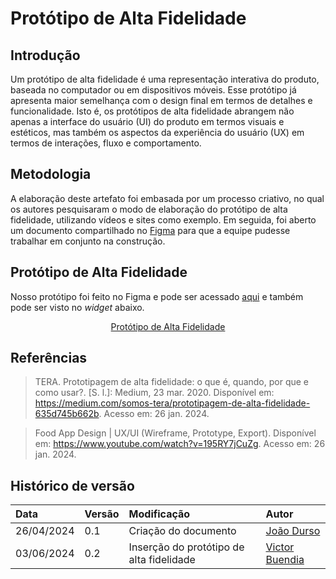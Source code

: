 # Protótipo de Alta Fidelidade

## Introdução
Um protótipo de alta fidelidade é uma representação interativa do produto, baseada no computador ou em dispositivos móveis. Esse protótipo já apresenta maior semelhança com o design final em termos de detalhes e funcionalidade. Isto é, os protótipos de alta fidelidade abrangem não apenas a interface do usuário (UI) do produto em termos visuais e estéticos, mas também os aspectos da experiência do usuário (UX) em termos de interações, fluxo e comportamento.

## Metodologia
A elaboração deste artefato foi embasada por um processo criativo, no qual os autores pesquisaram o modo de elaboração do protótipo de alta fidelidade, utilizando vídeos e sites como exemplo. Em seguida, foi aberto um documento compartilhado no [Figma](https://www.figma.com/) para que a equipe pudesse trabalhar em conjunto na construção.

## Protótipo de Alta Fidelidade
Nosso protótipo foi feito no Figma e pode ser acessado [aqui](https://www.figma.com/design/RcuzaEv89UKOryzGeql6Go/Prot%C3%B3tipo-de-Alta-Fidelidade?node-id=2-3&t=AaTIqbOB5hGsBpPE-1) e também pode ser visto no *widget* abaixo.

<div align="center">

[Protótipo de Alta Fidelidade](./figma.html ':include :type=iframe width=100% height=500')

</div>

## Referências

> TERA. Prototipagem de alta fidelidade: o que é, quando, por que e como usar?. [S. l.]: Medium, 23 mar. 2020. Disponível em: https://medium.com/somos-tera/prototipagem-de-alta-fidelidade-635d745b662b. Acesso em: 26 jan. 2024.

> Food App Design | UX/UI (Wireframe, Prototype, Export). Disponível em: https://www.youtube.com/watch?v=195RY7jCuZg. Acesso em: 26 jan. 2024.

## Histórico de versão

| Data | Versão | Modificação | Autor |
| :- | :- | :- | :- |
| 26/04/2024 | 0.1 | Criação do documento | [João Durso](https://github.com/jvsdurso) | 
| 03/06/2024 | 0.2 | Inserção do protótipo de alta fidelidade | [Victor Buendia](https://github.com/Victor-Buendia) |
